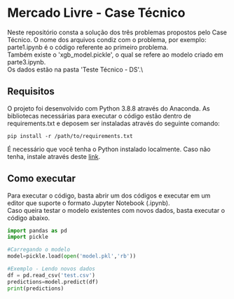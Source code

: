 # Mercado Livre - Case Técnico

Neste repositório consta a solução dos três problemas propostos pelo Case Técnico. O nome dos arquivos condiz com o problema, por exemplo: parte1.ipynb é o código referente ao primeiro problema.\
Também existe o 'xgb_model.pickle', o qual se refere ao modelo criado em parte3.ipynb.\
Os dados estão na pasta 'Teste Técnico - DS'.\

## Requisitos

O projeto foi desenvolvido com Python 3.8.8 através do Anaconda. As bibliotecas necessárias para executar o código estão dentro de requirements.txt e deposem ser instaladas através do seguinte comando:

```
pip install -r /path/to/requirements.txt
```

É necessário que você tenha o Python instalado localmente. Caso não tenha, instale através deste [link](https://www.python.org/).

## Como executar

Para executar o código, basta abrir um dos códigos e executar em um editor que suporte o formato Jupyter Notebook (.ipynb).\
Caso queira testar o modelo existentes com novos dados, basta executar o código abaixo.

```python
import pandas as pd
import pickle

#Carregando o modelo
model=pickle.load(open('model.pkl','rb'))

#Exemplo - Lendo novos dados
df = pd.read_csv('test.csv')
predictions=model.predict(df)
print(predictions)

```
